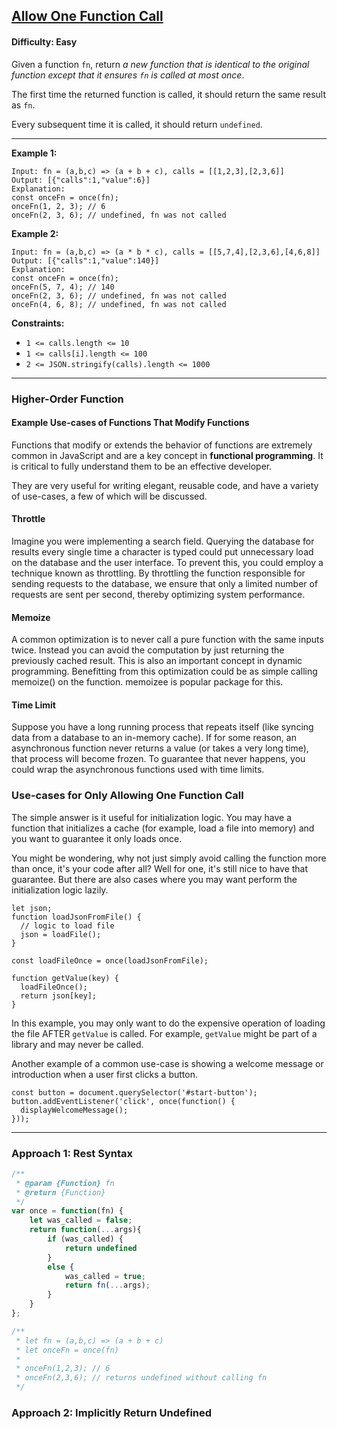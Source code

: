 ## [Allow One Function Call](https://leetcode.com/problems/allow-one-function-call)

#### Difficulty: Easy

Given a function ```fn```, return _a new function that is identical to the original function except that it ensures ```fn``` is called at most once_.

The first time the returned function is called, it should return the same result as ```fn```.

Every subsequent time it is called, it should return ```undefined```.

---

__Example 1:__
```
Input: fn = (a,b,c) => (a + b + c), calls = [[1,2,3],[2,3,6]]
Output: [{"calls":1,"value":6}]
Explanation:
const onceFn = once(fn);
onceFn(1, 2, 3); // 6
onceFn(2, 3, 6); // undefined, fn was not called
```

__Example 2:__
```
Input: fn = (a,b,c) => (a * b * c), calls = [[5,7,4],[2,3,6],[4,6,8]]
Output: [{"calls":1,"value":140}]
Explanation:
const onceFn = once(fn);
onceFn(5, 7, 4); // 140
onceFn(2, 3, 6); // undefined, fn was not called
onceFn(4, 6, 8); // undefined, fn was not called
```

__Constraints:__

- ```1 <= calls.length <= 10```
- ```1 <= calls[i].length <= 100```
- ```2 <= JSON.stringify(calls).length <= 1000```

---

### Higher-Order Function

#### Example Use-cases of Functions That Modify Functions

Functions that modify or extends the behavior of functions are extremely common in JavaScript and are a key concept in __functional programming__. It is critical to fully understand them to be an effective developer.

They are very useful for writing elegant, reusable code, and have a variety of use-cases, a few of which will be discussed.

#### Throttle
Imagine you were implementing a search field. Querying the database for results every single time a character is typed could put unnecessary load on the database and the user interface. To prevent this, you could employ a technique known as throttling. By throttling the function responsible for sending requests to the database, we ensure that only a limited number of requests are sent per second, thereby optimizing system performance.

#### Memoize
A common optimization is to never call a pure function with the same inputs twice. Instead you can avoid the computation by just returning the previously cached result. This is also an important concept in dynamic programming. Benefitting from this optimization could be as simple calling memoize() on the function. memoizee is popular package for this.

#### Time Limit
Suppose you have a long running process that repeats itself (like syncing data from a database to an in-memory cache). If for some reason, an asynchronous function never returns a value (or takes a very long time), that process will become frozen. To guarantee that never happens, you could wrap the asynchronous functions used with time limits.

### Use-cases for Only Allowing One Function Call

The simple answer is it useful for initialization logic. You may have a function that initializes a cache (for example, load a file into memory) and you want to guarantee it only loads once.

You might be wondering, why not just simply avoid calling the function more than once, it's your code after all? Well for one, it's still nice to have that guarantee. But there are also cases where you may want perform the initialization logic lazily.

```
let json;
function loadJsonFromFile() {
  // logic to load file
  json = loadFile();
}

const loadFileOnce = once(loadJsonFromFile);

function getValue(key) {
  loadFileOnce();
  return json[key];
}
```

In this example, you may only want to do the expensive operation of loading the file AFTER ```getValue``` is called. For example, ```getValue``` might be part of a library and may never be called.

Another example of a common use-case is showing a welcome message or introduction when a user first clicks a button.

```
const button = document.querySelector('#start-button');
button.addEventListener('click', once(function() {
  displayWelcomeMessage();
}));
```

---

### Approach 1: Rest Syntax

```JavaScript
/**
 * @param {Function} fn
 * @return {Function}
 */
var once = function(fn) {
    let was_called = false;
    return function(...args){
        if (was_called) {
            return undefined
        }
        else {
            was_called = true;
            return fn(...args);
        }
    }
};

/**
 * let fn = (a,b,c) => (a + b + c)
 * let onceFn = once(fn)
 *
 * onceFn(1,2,3); // 6
 * onceFn(2,3,6); // returns undefined without calling fn
 */
```

### Approach 2: Implicitly Return Undefined

```JavaScript

```
